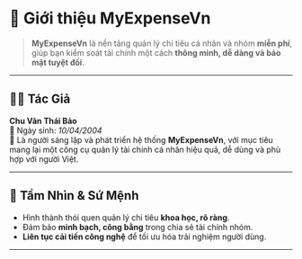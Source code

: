 # 🧾 Giới thiệu **MyExpenseVn**

> **MyExpenseVn** là nền tảng quản lý chi tiêu cá nhân và nhóm **miễn phí**, giúp bạn kiểm soát tài chính một cách **thông minh, dễ dàng và bảo mật tuyệt đối**.

---

## 👨‍💻 Tác Giả

**Chu Văn Thái Bảo**  
📅 Ngày sinh: *10/04/2004*  
💬 Là người sáng lập và phát triển hệ thống **MyExpenseVn**, với mục tiêu mang lại một công cụ quản lý tài chính cá nhân hiệu quả, dễ dùng và phù hợp với người Việt.

---

## 🎯 Tầm Nhìn & Sứ Mệnh

- Hình thành thói quen quản lý chi tiêu **khoa học, rõ ràng**.  
- Đảm bảo **minh bạch, công bằng** trong chia sẻ tài chính nhóm.  
- **Liên tục cải tiến công nghệ** để tối ưu hóa trải nghiệm người dùng.

---